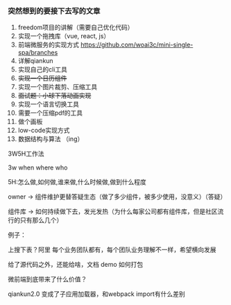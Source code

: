 ### 突然想到的要接下去写的文章

1. freedom项目的讲解（需要自己优化代码）
2. 实现一个拖拽库（vue, react, js）
3. 前端微服务的实现方式 https://github.com/woai3c/mini-single-spa/branches
4. 详解qiankun
5. 实现自己的cli工具
6. ~~实现一个日历组件~~
7. 实现一个图片裁剪、压缩工具
8. ~~面试题：小球下落动画实现~~
9. 实现一个语言切换工具
10. 需要一个压缩pdf的工具
11. 做个画板
12. low-code实现方式
13. 数据结构与算法 （ing）



3W5H工作法

3w when where who

5H:怎么做,如何做,谁来做,什么时候做,做到什么程度



owner -> 组件维护更替答疑生态（做了多少组件，被多少使用，没意义）（答疑）

组件库 -> 如何持续做下去，发光发热（为什么每家公司都有组件库，但是社区流行的只有那么几个）

例子：

上搜下表？阿里 每个业务团队都有，每个团队业务理解不一样，希望横向发展

给了源代码之外，还能给啥，文档 demo 如何打包



微前端到底带来了什么价值？

qiankun2.0 变成了子应用加载器，和webpack import有什么差别

